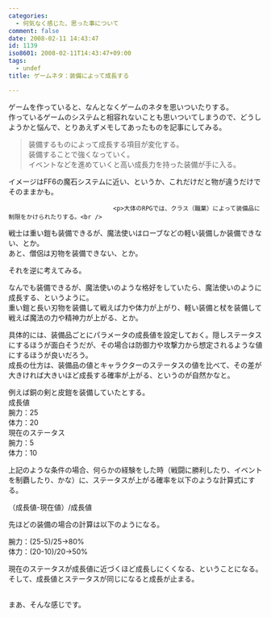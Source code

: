 ```yaml
---
categories:
  - 何気なく感じた、思った事について
comment: false
date: 2008-02-11 14:43:47
id: 1139
iso8601: 2008-02-11T14:43:47+09:00
tags:
  - undef
title: ゲームネタ：装備によって成長する

---
```


<div class="entry-body">
                                 <p>ゲームを作っていると、なんとなくゲームのネタを思いついたりする。<br />
作っているゲームのシステムと相容れないことも思いついてしまうので、どうしようかと悩んで、とりあえずメモしてあったものを記事にしてみる。</p>

<blockquote>装備するものによって成長する項目が変化する。<br />
装備することで強くなっていく。<br />
イベントなどを進めていくと高い成長力を持った装備が手に入る。</blockquote>

<p>イメージはFF6の魔石システムに近い、というか、これだけだと物が違うだけでそのままかも。</p>
                              
                                 <p>大体のRPGでは、クラス（職業）によって装備品に制限をかけられたりする。<br />
戦士は重い鎧も装備できるが、魔法使いはローブなどの軽い装備しか装備できない、とか。<br />
あと、僧侶は刃物を装備できない、とか。</p>

<p>それを逆に考えてみる。</p>

<p>なんでも装備できるが、魔法使いのような格好をしていたら、魔法使いのように成長する、というように。<br />
重い鎧と長い刃物を装備して戦えば力や体力が上がり、軽い装備と杖を装備して戦えば魔法の力や精神力が上がる、とか。</p>

<p>具体的には、装備品ごとにパラメータの成長値を設定しておく。隠しステータスにするほうが面白そうだが、その場合は防御力や攻撃力から想定されるような値にするほうが良いだろう。<br />
成長の仕方は、装備品の値とキャラクターのステータスの値を比べて、その差が大きければ大きいほど成長する確率が上がる、というのが自然かなと。</p>

<p>例えば銅の剣と皮鎧を装備していたとする。<br />
成長値<br />
腕力：25<br />
体力：20<br />
現在のステータス<br />
腕力：5<br />
体力：10</p>

<p>上記のような条件の場合、何らかの経験をした時（戦闘に勝利したり、イベントを制覇したり、かな）に、ステータスが上がる確率を以下のような計算式にする。</p>

<p>（成長値-現在値）/成長値</p>

<p>先ほどの装備の場合の計算は以下のようになる。</p>

<p>腕力：(25-5)/25→80%<br />
体力：(20-10)/20→50%</p>

<p>現在のステータスが成長値に近づくほど成長しにくくなる、ということになる。<br />
そして、成長値とステータスが同じになると成長が止まる。</p>

<p><br />
まあ、そんな感じです。<br /></p>
                              </div>
    	